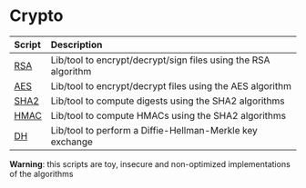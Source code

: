 # Crypto

| Script | Description |
|:----------|:------------|
| [RSA](rsa.py) | Lib/tool to encrypt/decrypt/sign files using the RSA algorithm |
| [AES](aes.py) | Lib/tool to encrypt/decrypt files using the AES algorithm |
| [SHA2](sha2.py) | Lib/tool to compute digests using the SHA2 algorithms |
| [HMAC](hmac.py) | Lib/tool to compute HMACs using the SHA2 algorithms |
| [DH](dh.py) | Lib/tool to perform a Diffie-Hellman-Merkle key exchange |

__Warning__: this scripts are toy, insecure and non-optimized implementations of the algorithms
